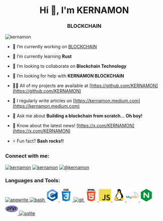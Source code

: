 <h1 align="center">Hi 👋, I'm KERNAMON</h1>
<h3 align="center">BLOCKCHAIN</h3>

<p align="left"> <img src="https://komarev.com/ghpvc/?username=kernamon&label=Profile%20views&color=0e75b6&style=flat" alt="kernamon" /> </p>

- 🔭 I’m currently working on [BLOCKCHAIN](https://github.com/KERNAMON/BLOCKCHAIN)

- 🌱 I’m currently learning **Rust**

- 👯 I’m looking to collaborate on **Blockchain Technology**

- 🤝 I’m looking for help with **KERNAMON BLOCKCHAIN**

- 👨‍💻 All of my projects are available at [https://github.com/KERNAMON](https://github.com/KERNAMON)

- 📝 I regularly write articles on [https://kernamon.medium.com](https://kernamon.medium.com)

- 💬 Ask me about **Building a blockchain from scratch... Oh boy!**

- 📄 Know about the latest news! [https://x.com/KERNAMON](https://x.com/KERNAMON)

- ⚡ Fun fact? **Bash rocks!!**

<h3 align="left">Connect with me:</h3>
<p align="left">
<a href="https://codepen.io/kernamon" target="blank"><img align="center" src="https://raw.githubusercontent.com/rahuldkjain/github-profile-readme-generator/master/src/images/icons/Social/codepen.svg" alt="kernamon" height="30" width="40" /></a>
<a href="https://kaggle.com/kernamon" target="blank"><img align="center" src="https://raw.githubusercontent.com/rahuldkjain/github-profile-readme-generator/master/src/images/icons/Social/kaggle.svg" alt="kernamon" height="30" width="40" /></a>
<a href="https://medium.com/@kernamon" target="blank"><img align="center" src="https://raw.githubusercontent.com/rahuldkjain/github-profile-readme-generator/master/src/images/icons/Social/medium.svg" alt="@kernamon" height="30" width="40" /></a>
</p>

<h3 align="left">Languages and Tools:</h3>
<p align="left"> <a href="https://appwrite.io" target="_blank" rel="noreferrer"> <img src="https://www.vectorlogo.zone/logos/appwriteio/appwriteio-icon.svg" alt="appwrite" width="40" height="40"/> </a> <a href="https://www.gnu.org/software/bash/" target="_blank" rel="noreferrer"> <img src="https://www.vectorlogo.zone/logos/gnu_bash/gnu_bash-icon.svg" alt="bash" width="40" height="40"/> </a> <a href="https://www.cprogramming.com/" target="_blank" rel="noreferrer"> <img src="https://raw.githubusercontent.com/devicons/devicon/master/icons/c/c-original.svg" alt="c" width="40" height="40"/> </a> <a href="https://www.w3schools.com/css/" target="_blank" rel="noreferrer"> <img src="https://raw.githubusercontent.com/devicons/devicon/master/icons/css3/css3-original-wordmark.svg" alt="css3" width="40" height="40"/> </a> <a href="https://git-scm.com/" target="_blank" rel="noreferrer"> <img src="https://www.vectorlogo.zone/logos/git-scm/git-scm-icon.svg" alt="git" width="40" height="40"/> </a> <a href="https://www.w3.org/html/" target="_blank" rel="noreferrer"> <img src="https://raw.githubusercontent.com/devicons/devicon/master/icons/html5/html5-original-wordmark.svg" alt="html5" width="40" height="40"/> </a> <a href="https://developer.mozilla.org/en-US/docs/Web/JavaScript" target="_blank" rel="noreferrer"> <img src="https://raw.githubusercontent.com/devicons/devicon/master/icons/javascript/javascript-original.svg" alt="javascript" width="40" height="40"/> </a> <a href="https://www.linux.org/" target="_blank" rel="noreferrer"> <img src="https://raw.githubusercontent.com/devicons/devicon/master/icons/linux/linux-original.svg" alt="linux" width="40" height="40"/> </a> <a href="https://www.mysql.com/" target="_blank" rel="noreferrer"> <img src="https://raw.githubusercontent.com/devicons/devicon/master/icons/mysql/mysql-original-wordmark.svg" alt="mysql" width="40" height="40"/> </a> <a href="https://www.nginx.com" target="_blank" rel="noreferrer"> <img src="https://raw.githubusercontent.com/devicons/devicon/master/icons/nginx/nginx-original.svg" alt="nginx" width="40" height="40"/> </a> <a href="https://www.php.net" target="_blank" rel="noreferrer"> <img src="https://raw.githubusercontent.com/devicons/devicon/master/icons/php/php-original.svg" alt="php" width="40" height="40"/> </a> <a href="https://www.sqlite.org/" target="_blank" rel="noreferrer"> <img src="https://www.vectorlogo.zone/logos/sqlite/sqlite-icon.svg" alt="sqlite" width="40" height="40"/> </a> </p>


<!---
KERNAMON/KERNAMON is a ✨ special ✨ repository because its `README.md` (this file) appears on your GitHub profile.
You can click the Preview link to take a look at your changes.
--->
